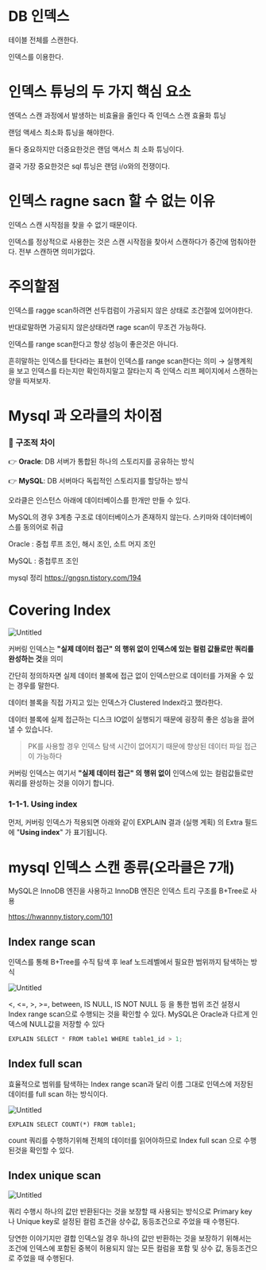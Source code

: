 # DB 인덱스
테이블 전체를 스캔한다.

인덱스를 이용한다.

# 인덱스 튜닝의 두 가지 핵심 요소

엔덱스 스캔 과정에서 발생하는 비효율을 줄인다 즉 인덱스 스캔 효율화 튜닝

랜덤 액세스 최소화 튜닝을 해야한다.

둘다 중요하지만 더중요한것은 랜덤 액서스 최 소화 튜닝이다.

결국 가장 중요한것은 sql 튜닝은 랜덤 i/o와의 전쟁이다.

# 인덱스 ragne sacn 할 수 없는 이유

인덱스 스캔 시작점을 찾을 수 없기 때문이다.

인덱스를 정상적으로 사용한는 것은 스캔 시작점을 찾아서 스캔하다가 중간에 멈춰야한다. 전부 스캔하면 의미가없다.

# 주의할점

인덱스를 ragge scan하려면 선두컴럼이 가공되지 않은 상태로 조건절에 있어야한다.

반대로말하면 가공되지 않은상태라면 rage scan이 무조건 가능하다.

인덱스를 range scan한다고 항상 성능이 좋은것은 아니다.

흔히말하는 인덱스를 탄다라는 표현이 인덱스를 range scan한다는 의미 → 실행계왹을 보고 인덱스를 타는지만 확인하지말고 잘타는지 즉 인덱스 리프 페이지에서 스캔하는 양을 따져보자.

# Mysql 과 오라클의 차이점

### 📎 구조적 차이

👉 **Oracle**: DB 서버가 통합된 하나의 스토리지를 공유하는 방식

👉 **MySQL**: DB 서버마다 독립적인 스토리지를 할당하는 방식

오라클은 인스턴스 아래에 데이터베이스를 한개만 만들 수 있다.

MySQL의 경우 3계층 구조로 데이터베이스가 존재하지 않는다. 스키마와 데이터베이스를 동의어로 취급

Oracle : 중첩 루프 조인, 해시 조인, 소트 머지 조인

MySQL : 중첩루프 조인

mysql 정리 https://gngsn.tistory.com/194

# **Covering Index**

![Untitled](https://prod-files-secure.s3.us-west-2.amazonaws.com/457ada5b-3b23-46f5-8ad2-56cb61abe80e/d16a40a7-7dda-4da1-a8ed-beb696e52dc5/Untitled.png)

커버링 인덱스는 **"실제 데이터 접근" 의 행위 없이 인덱스에 있는 컬럼 값들로만 쿼리를 완성하는 것**을 의미

간단히 정의하자면 실제 데이터 블록에 접근 없이 인덱스만으로 데이터를 가져올 수 있는 경우를 말한다.

데이터 블록을 직접 가지고 있는 인덱스가 Clustered Index라고 했라한다.

데이터 블록에 실제 접근하는 디스크 IO없이 실행되기 때문에 굉장히 좋은 성능을 끌어낼 수 있습니다.

> PK를 사용할 경우 인덱스 탐색 시간이 없어지기 때문에 향상된 데이터 파일 접근이 가능하다
> 

커버링 인덱스는 여기서 **"실제 데이터 접근" 의 행위 없이** 인덱스에 있는 컬럼값들로만 쿼리를 완성하는 것을 이야기 합니다.

### **1-1-1. Using index**

먼저, 커버링 인덱스가 적용되면 아래와 같이 EXPLAIN 결과 (실행 계획) 의 Extra 필드에 "**Using index**" 가 표기됩니다.

# mysql 인덱스 스캔 종류(오라클은 7개)

MySQL은 InnoDB 엔진을 사용하고 InnoDB 엔진은 인덱스 트리 구조를 B+Tree로 사용

https://hwannny.tistory.com/101

## **Index range scan**

인덱스를 통해 B+Tree를 수직 탐색 후 leaf 노드레벨에서 필요한 범위까지 탐색하는 방식

![Untitled](https://prod-files-secure.s3.us-west-2.amazonaws.com/457ada5b-3b23-46f5-8ad2-56cb61abe80e/c07d3575-5cd1-4546-939e-8505cad51638/Untitled.png)

<, <=, >, >=, between, IS NULL, IS NOT NULL 등 을 통한 범위 조건 설정시 Index range scan으로 수행되는 것을 확인할 수 있다.
MySQL은 Oracle과 다르게 인덱스에 NULL값을 저장할 수 있다

```java
EXPLAIN SELECT * FROM table1 WHERE table1_id > 1;
```

## **Index full scan**

효율적으로 범위를 탐색하는 Index range scan과 달리 이름 그대로 인덱스에 저장된 데이터를 full scan 하는 방식이다.

![Untitled](https://prod-files-secure.s3.us-west-2.amazonaws.com/457ada5b-3b23-46f5-8ad2-56cb61abe80e/c3bb965a-71b2-45fd-a628-6221c8fbc75b/Untitled.png)

`EXPLAIN SELECT COUNT(*) FROM table1;`

count 쿼리를 수행하기위해 전체의 데이터를 읽어야하므로 Index full scan 으로 수행된것을 확인할 수 있다.

## **Index unique scan**

![Untitled](https://prod-files-secure.s3.us-west-2.amazonaws.com/457ada5b-3b23-46f5-8ad2-56cb61abe80e/8d32de94-d360-4ec1-bb07-c35f200e1cb6/Untitled.png)

쿼리 수행시 하나의 값만 반환된다는 것을 보장할 때 사용되는 방식으로 Primary key나 Unique key로 설정된 컬럼 조건을 상수값, 동등조건으로 주었을 때 수행된다.

당연한 이야기지만 결합 인덱스일 경우 하나의 값만 반환하는 것을 보장하기 위해서는 조건에 인덱스에 포함된 중복이 허용되지 않는 모든 컬럼을 포함 및 상수 값, 동등조건으로 주었을 때 수행된다.
